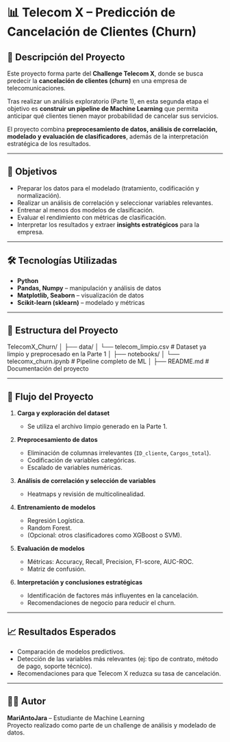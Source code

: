 # 📊 Telecom X – Predicción de Cancelación de Clientes (Churn)

## 📝 Descripción del Proyecto
Este proyecto forma parte del **Challenge Telecom X**, donde se busca predecir la **cancelación de clientes (churn)** en una empresa de telecomunicaciones.  

Tras realizar un análisis exploratorio (Parte 1), en esta segunda etapa el objetivo es **construir un pipeline de Machine Learning** que permita anticipar qué clientes tienen mayor probabilidad de cancelar sus servicios.  

El proyecto combina **preprocesamiento de datos, análisis de correlación, modelado y evaluación de clasificadores**, además de la interpretación estratégica de los resultados.

---

## 🎯 Objetivos
- Preparar los datos para el modelado (tratamiento, codificación y normalización).  
- Realizar un análisis de correlación y seleccionar variables relevantes.  
- Entrenar al menos dos modelos de clasificación.  
- Evaluar el rendimiento con métricas de clasificación.  
- Interpretar los resultados y extraer **insights estratégicos** para la empresa.  

---

## 🛠️ Tecnologías Utilizadas
- **Python**  
- **Pandas, Numpy** – manipulación y análisis de datos  
- **Matplotlib, Seaborn** – visualización de datos  
- **Scikit-learn (sklearn)** – modelado y métricas  

---

## 📂 Estructura del Proyecto
TelecomX_Churn/
│
├── data/
│ └── telecom_limpio.csv # Dataset ya limpio y preprocesado en la Parte 1
│
├── notebooks/
│ └── telecomx_churn.ipynb # Pipeline completo de ML
│
├── README.md # Documentación del proyecto


---

## 🔄 Flujo del Proyecto

1. **Carga y exploración del dataset**  
   - Se utiliza el archivo limpio generado en la Parte 1.  

2. **Preprocesamiento de datos**  
   - Eliminación de columnas irrelevantes (`ID_cliente`, `Cargos_total`).  
   - Codificación de variables categóricas.  
   - Escalado de variables numéricas.  

3. **Análisis de correlación y selección de variables**  
   - Heatmaps y revisión de multicolinealidad.  

4. **Entrenamiento de modelos**  
   - Regresión Logística.  
   - Random Forest.  
   - (Opcional: otros clasificadores como XGBoost o SVM).  

5. **Evaluación de modelos**  
   - Métricas: Accuracy, Recall, Precision, F1-score, AUC-ROC.  
   - Matriz de confusión.  

6. **Interpretación y conclusiones estratégicas**  
   - Identificación de factores más influyentes en la cancelación.  
   - Recomendaciones de negocio para reducir el churn.  

---

## 📈 Resultados Esperados
- Comparación de modelos predictivos.  
- Detección de las variables más relevantes (ej: tipo de contrato, método de pago, soporte técnico).  
- Recomendaciones para que Telecom X reduzca su tasa de cancelación.  

---

## 👩‍💻 Autor
**MariAntoJara** – Estudiante de Machine Learning  
Proyecto realizado como parte de un challenge de análisis y modelado de datos.  
